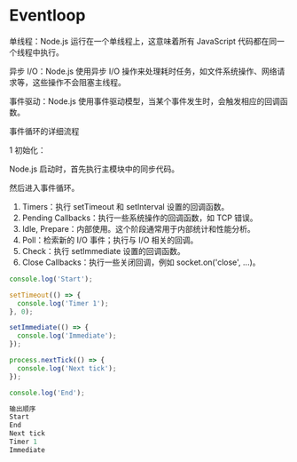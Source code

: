 # Eventloop

单线程：Node.js 运行在一个单线程上，这意味着所有 JavaScript 代码都在同一个线程中执行。

异步 I/O：Node.js 使用异步 I/O 操作来处理耗时任务，如文件系统操作、网络请求等，这些操作不会阻塞主线程。

事件驱动：Node.js 使用事件驱动模型，当某个事件发生时，会触发相应的回调函数。

事件循环的详细流程

1 初始化：

Node.js 启动时，首先执行主模块中的同步代码。

然后进入事件循环。

1. Timers：执行 setTimeout 和 setInterval 设置的回调函数。
2. Pending Callbacks：执行一些系统操作的回调函数，如 TCP 错误。
3. Idle, Prepare：内部使用。这个阶段通常用于内部统计和性能分析。
4. Poll：检索新的 I/O 事件；执行与 I/O 相关的回调。
5. Check：执行 setImmediate 设置的回调函数。
6. Close Callbacks：执行一些关闭回调，例如 socket.on('close', ...)。

```javascript
console.log('Start');

setTimeout(() => {
  console.log('Timer 1');
}, 0);

setImmediate(() => {
  console.log('Immediate');
});

process.nextTick(() => {
  console.log('Next tick');
});

console.log('End');
```

```javascript
输出顺序
Start
End
Next tick
Timer 1
Immediate
```
